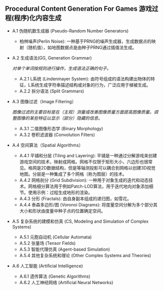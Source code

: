 ## Procedural Content Generation For Games 游戏过程(程序)化内容生成

- A.1 伪随机数生成器 (Pseudo-Random Number Generators)
  - 柏林噪声(Perlin Noise): 一种基于PRNG的噪声生成器，生成数据点的映射（随机值），如地图数据点是由种子PRNG通过插值法生成。 
- A.2 生成语法(GG, Generation Grammar)
  
  *对单个单词按规则进行操作，生成语法正确的句子。*
  
  - A.2.1 L系统 (Lindenmayer System): 由符号组成的语法构建出物体的特征，L系统生成字符串描述结构或对象的行为，广泛应用于植被生成。
  - A.2.2 拆分语法 (Split Grammars)

- A.3 图像过滤（Image Filtering）

   *图像过滤的主要目标是在（主观）测量或改善图像质量方面提高图像质量。调整图像的某些特征以显示（部分）隐藏的信息。*
   
  - A.3.1 二值图像形态学 (Binary Morphology)
  - A.3.2 卷积滤波器 (Convolution Filters)
  
- A.4 空间算法（Spatial Algorithms）
  - A.4.1 平铺和分层 (Tiling and Layering): 平铺是一种通过分解游戏来创建游戏空间的技术，映射成网格。网格不仅限于矩形大小，六边形也很常见。格网是2D数据结构，但是等轴测投影可以耦合到网格以创建3D视觉地图。分层是一种集成了多个网格（称为图层）的技术。
  - A.4.2 网格剖分 (Grid Subdivision): 一种用于对象生成的迭代和动态技术。网格细分算法用于例如Patch-LOD算法，用于迭代地向对象添加细节。使用示例：过程生成地形的渲染。
  - A.4.3 分形 (Fractals):  由自身副本组成的递归图，如雪花。
  - A.4.4 泰森多边形/图 (Voronoi Diagrams): 将度量空间分解为多个部分其大小和形状由度量中种子点的位置确定空间。
  
- A.5  复杂系统的建模和仿真 (CS, Modeling and Simulation of Complex Systems)
  - A.5.1 元胞自动机 (Cellular Automata)
  - A.5.2 张量场 (Tensor Fields)
  - A.5.3 智能代理仿真 (Agent-based Simulation)
  - A.5.4 其他复杂系统和理论 (Other Complex Systems and Theories)
  
- A.6  人工智能 (Artiﬁcial Intelligence)
  - A.6.1 遗传算法 (Genetic Algorithms)
  - A.6.2 人工神经网络 (Artiﬁcial Neural Networks)
